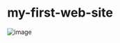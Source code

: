 # my-first-web-site

![image](https://user-images.githubusercontent.com/99162434/217000484-9113db00-e71e-412b-9895-67fea95b9280.png)
